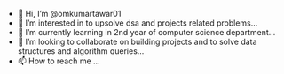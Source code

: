 - 👋 Hi, I’m @omkumartawar01
- 👀 I’m interested in to upsolve dsa and projects related problems...
- 🌱 I’m currently learning in 2nd year of computer science department...
- 💞️ I’m looking to collaborate on building projects and to solve data structures and algorithm queries...
- 📫 How to reach me ...

<!---
omkumartawar01/omkumartawar01 is a ✨ special ✨ repository because its `README.md` (this file) appears on your GitHub profile.
You can click the Preview link to take a look at your changes.
--->
